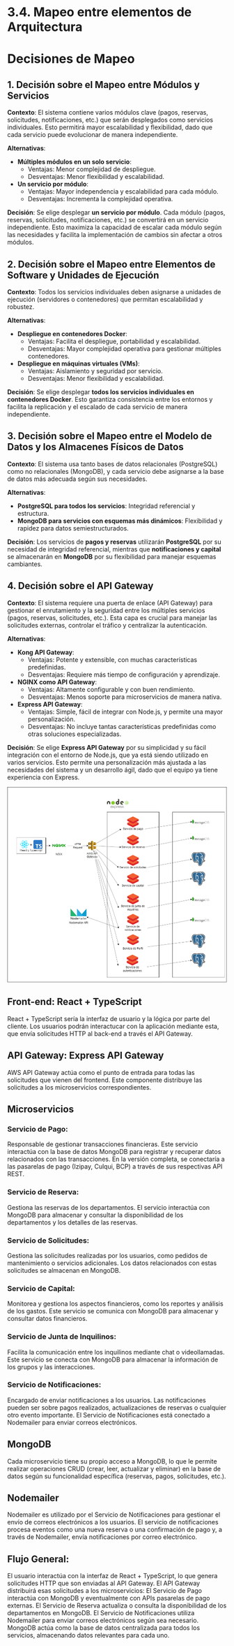 # 3.4. Mapeo entre elementos de Arquitectura
# Decisiones de Mapeo

## 1. Decisión sobre el Mapeo entre Módulos y Servicios
**Contexto**: El sistema contiene varios módulos clave (pagos, reservas, solicitudes, notificaciones, etc.) que serán desplegados como servicios individuales. Esto permitirá mayor escalabilidad y flexibilidad, dado que cada servicio puede evolucionar de manera independiente.

**Alternativas**:
- **Múltiples módulos en un solo servicio**:
  - Ventajas: Menor complejidad de despliegue.
  - Desventajas: Menor flexibilidad y escalabilidad.
- **Un servicio por módulo**:
  - Ventajas: Mayor independencia y escalabilidad para cada módulo.
  - Desventajas: Incrementa la complejidad operativa.

**Decisión**: Se elige desplegar **un servicio por módulo**. Cada módulo (pagos, reservas, solicitudes, notificaciones, etc.) se convertirá en un servicio independiente. Esto maximiza la capacidad de escalar cada módulo según las necesidades y facilita la implementación de cambios sin afectar a otros módulos.

## 2. Decisión sobre el Mapeo entre Elementos de Software y Unidades de Ejecución
**Contexto**: Todos los servicios individuales deben asignarse a unidades de ejecución (servidores o contenedores) que permitan escalabilidad y robustez.

**Alternativas**:
- **Despliegue en contenedores Docker**:
  - Ventajas: Facilita el despliegue, portabilidad y escalabilidad.
  - Desventajas: Mayor complejidad operativa para gestionar múltiples contenedores.
- **Despliegue en máquinas virtuales (VMs)**:
  - Ventajas: Aislamiento y seguridad por servicio.
  - Desventajas: Menor flexibilidad y escalabilidad.

**Decisión**: Se elige desplegar **todos los servicios individuales en contenedores Docker**. Esto garantiza consistencia entre los entornos y facilita la replicación y el escalado de cada servicio de manera independiente.

## 3. Decisión sobre el Mapeo entre el Modelo de Datos y los Almacenes Físicos de Datos
**Contexto**: El sistema usa tanto bases de datos relacionales (PostgreSQL) como no relacionales (MongoDB), y cada servicio debe asignarse a la base de datos más adecuada según sus necesidades.

**Alternativas**:
- **PostgreSQL para todos los servicios**: Integridad referencial y estructura.
- **MongoDB para servicios con esquemas más dinámicos**: Flexibilidad y rapidez para datos semiestructurados.

**Decisión**: Los servicios de **pagos y reservas** utilizarán **PostgreSQL** por su necesidad de integridad referencial, mientras que **notificaciones y capital** se almacenarán en **MongoDB** por su flexibilidad para manejar esquemas cambiantes.


## 4. Decisión sobre el API Gateway
**Contexto**: El sistema requiere una puerta de enlace (API Gateway) para gestionar el enrutamiento y la seguridad entre los múltiples servicios (pagos, reservas, solicitudes, etc.). Esta capa es crucial para manejar las solicitudes externas, controlar el tráfico y centralizar la autenticación.

**Alternativas**:
- **Kong API Gateway**:
  - Ventajas: Potente y extensible, con muchas características predefinidas.
  - Desventajas: Requiere más tiempo de configuración y aprendizaje.
- **NGINX como API Gateway**:
  - Ventajas: Altamente configurable y con buen rendimiento.
  - Desventajas: Menos soporte para microservicios de manera nativa.
- **Express API Gateway**:
  - Ventajas: Simple, fácil de integrar con Node.js, y permite una mayor personalización.
  - Desventajas: No incluye tantas características predefinidas como otras soluciones especializadas.

**Decisión**: Se elige **Express API Gateway** por su simplicidad y su fácil integración con el entorno de Node.js, que ya está siendo utilizado en varios servicios. Esto permite una personalización más ajustada a las necesidades del sistema y un desarrollo ágil, dado que el equipo ya tiene experiencia con Express.

![Mapeo_arq](mapeo_arq1.png)
## Front-end: React + TypeScript
React + TypeScript sería la interfaz de usuario y la lógica por parte del cliente. Los usuarios podrán interactucar con la aplicación mediante esta, que envía solicitudes HTTP al back-end a través el API Gateway.
## API Gateway: Express API Gateway
AWS API Gateway actúa como el punto de entrada para todas las solicitudes que vienen del frontend. Este componente distribuye las solicitudes a los microservicios correspondientes.
## Microservicios
### Servicio de Pago:

Responsable de gestionar transacciones financieras. Este servicio interactúa con la base de datos MongoDB para registrar y recuperar datos relacionados con las transacciones.
En la versión completa, se conectaría a las pasarelas de pago (Izipay, Culqui, BCP) a través de sus respectivas API REST.
### Servicio de Reserva:

Gestiona las reservas de los departamentos. El servicio interactúa con MongoDB para almacenar y consultar la disponibilidad de los departamentos y los detalles de las reservas.
### Servicio de Solicitudes:

Gestiona las solicitudes realizadas por los usuarios, como pedidos de mantenimiento o servicios adicionales. Los datos relacionados con estas solicitudes se almacenan en MongoDB.
### Servicio de Capital:

Monitorea y gestiona los aspectos financieros, como los reportes y análisis de los gastos. Este servicio se comunica con MongoDB para almacenar y consultar datos financieros.
### Servicio de Junta de Inquilinos:

Facilita la comunicación entre los inquilinos mediante chat o videollamadas. Este servicio se conecta con MongoDB para almacenar la información de los grupos y las interacciones.
### Servicio de Notificaciones:

Encargado de enviar notificaciones a los usuarios. Las notificaciones pueden ser sobre pagos realizados, actualizaciones de reservas o cualquier otro evento importante. El Servicio de Notificaciones está conectado a Nodemailer para enviar correos electrónicos.
## MongoDB
Cada microservicio tiene su propio acceso a MongoDB, lo que le permite realizar operaciones CRUD (crear, leer, actualizar y eliminar) en la base de datos según su funcionalidad específica (reservas, pagos, solicitudes, etc.).
## Nodemailer
Nodemailer es utilizado por el Servicio de Notificaciones para gestionar el envío de correos electrónicos a los usuarios. El servicio de notificaciones procesa eventos como una nueva reserva o una confirmación de pago y, a través de Nodemailer, envía notificaciones por correo electrónico.
## Flujo General:
El usuario interactúa con la interfaz de React + TypeScript, lo que genera solicitudes HTTP que son enviadas al API Gateway.
El API Gateway distribuirá esas solicitudes a los microservicios:
El Servicio de Pago interactúa con MongoDB y eventualmente con APIs pasarelas de pago externas.
El Servicio de Reserva actualiza o consulta la disponibilidad de los departamentos en MongoDB.
El Servicio de Notificaciones utiliza Nodemailer para enviar correos electrónicos según sea necesario.
MongoDB actúa como la base de datos centralizada para todos los servicios, almacenando datos relevantes para cada uno.
